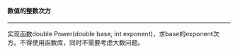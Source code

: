 #### 数值的整数次方

------

实现函数double Power(double base, int exponent)，求base的exponent次方。不得使用函数库，同时不需要考虑大数问题。

